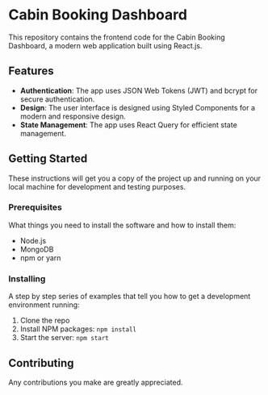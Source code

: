 # Cabin Booking Dashboard

This repository contains the frontend code for the Cabin Booking Dashboard, a modern web application built using React.js.

## Features

- **Authentication**: The app uses JSON Web Tokens (JWT) and bcrypt for secure authentication.
- **Design**: The user interface is designed using Styled Components for a modern and responsive design.
- **State Management**: The app uses React Query for efficient state management.

## Getting Started

These instructions will get you a copy of the project up and running on your local machine for development and testing purposes.

### Prerequisites

What things you need to install the software and how to install them:

- Node.js
- MongoDB
- npm or yarn

### Installing

A step by step series of examples that tell you how to get a development environment running:

1. Clone the repo
2. Install NPM packages: `npm install`
3. Start the server: `npm start`

## Contributing

Any contributions you make are greatly appreciated.
